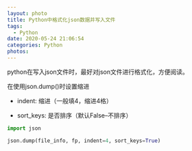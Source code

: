 ```yaml
---
layout: photo
title: Python中格式化json数据并写入文件
tags:
  - Python
date: 2020-05-24 21:06:54
categories: Python
photos:
---
```

python在写入json文件时，最好对json文件进行格式化，方便阅读。
<!--more-->

在使用json.dump()时设置缩进

- indent: 缩进（一般填4，缩进4格）

- sort_keys: 是否排序（默认False–不排序）

```python
import json

json.dump(file_info, fp, indent=4, sort_keys=True)
```

